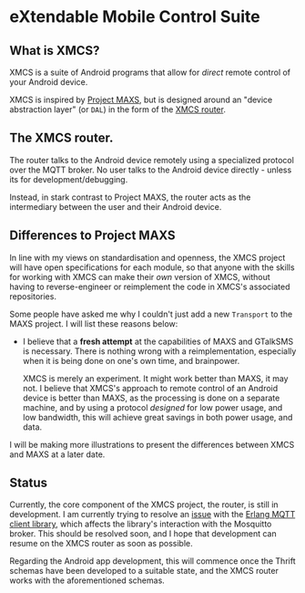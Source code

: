 # eXtendable Mobile Control Suite

## What is XMCS?

XMCS is a suite of Android programs that allow for *direct* remote
control of your Android device.

XMCS is inspired by [Project MAXS][maxs], but is designed around an
"device abstraction layer" (or `DAL`) in the form of the [XMCS
router][router].

## The XMCS router.

The router talks to the Android device remotely using a specialized
protocol over the MQTT broker. No user talks to the Android device
directly - unless its for development/debugging.

Instead, in stark contrast to Project MAXS, the router acts as the
intermediary between the user and their Android device.

## Differences to Project MAXS

In line with my views on standardisation and openness, the XMCS project
will have open specifications for each module, so that anyone with the
skills for working with XMCS can make their _own_ version of XMCS,
without having to reverse-engineer or reimplement the code in XMCS's
associated repositories.

Some people have asked me why I couldn't just add a new `Transport` to
the MAXS project. I will list these reasons below:

- I believe that a **fresh attempt** at the capabilities of MAXS and
  GTalkSMS is necessary. There is nothing wrong with a reimplementation,
  especially when it is being done on one's own time, and brainpower.

  XMCS is merely an experiment. It might work better than MAXS, it may
  not. I believe that XMCS's approach to remote control of an Android
  device is better than MAXS, as the processing is done on a separate
  machine, and by using a protocol *designed* for low power usage, and
  low bandwidth, this will achieve great savings in both power usage,
  and data.

I will be making more illustrations to present the differences between
XMCS and MAXS at a later date.

## Status

Currently, the core component of the XMCS project, the router, is
still in development. I am currently trying to resolve an
[issue][emqttc_issue] with the [Erlang MQTT client library][emqttc],
which affects the library's interaction with the Mosquitto
broker. This should be resolved soon, and I hope that development can
resume on the XMCS router as soon as possible.

Regarding the Android app development, this will commence once the
Thrift schemas have been developed to a suitable state, and the XMCS
router works with the aforementioned schemas.

[maxs]: http://projectmaxs.org/homepage/
[router]: https://github.com/xams-project/router
[emqttc_issue]: https://github.com/emqtt/emqttc/issues/51
[emqttc]: https://github.com/emqtt/emqttc

